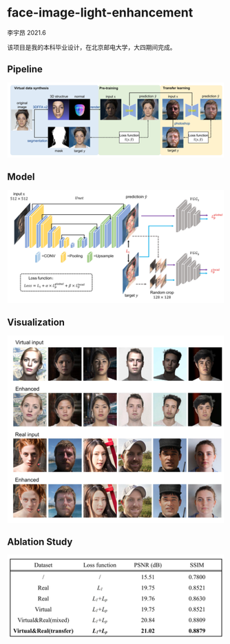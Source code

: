 # face-image-light-enhancement

李宇昂  2021.6

该项目是我的本科毕业设计，在北京邮电大学，大四期间完成。

## Pipeline

![](https://github.com/leolya/face-image-light-enhancement/blob/master/assets/pipeline.jpg)

## Model

![](https://github.com/leolya/face-image-light-enhancement/blob/master/assets/network.jpg)

## Visualization

![](https://github.com/leolya/face-image-light-enhancement/blob/master/assets/visual.jpg)

## Ablation Study

![](https://github.com/leolya/face-image-light-enhancement/blob/master/assets/result.jpg)
